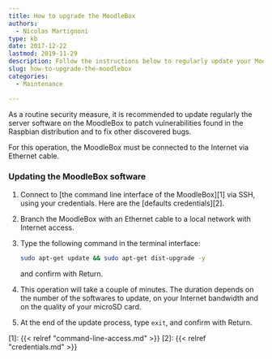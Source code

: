 ```yaml
---
title: How to upgrade the MoodleBox
authors:
  - Nicolas Martignoni
type: kb
date: 2017-12-22
lastmod: 2019-11-29
description: Follow the instructions below to regularly update your MoodleBox
slug: how-to-upgrade-the-moodlebox
categories:
  - Maintenance

---
```

As a routine security measure, it is recommended to update regularly the server software on the MoodleBox to patch vulnerabilities found in the Raspbian distribution and to fix other discovered bugs.

For this operation, the MoodleBox must be connected to the Internet via Ethernet cable.

### Updating the MoodleBox software

  1. Connect to [the command line interface of the MoodleBox][1] via SSH, using your credentials. Here are the [defaults credentials][2].
  2. Branch the MoodleBox with an Ethernet cable to a local network with Internet access.
  3. Type the following command in the terminal interface:

      ```bash
      sudo apt-get update && sudo apt-get dist-upgrade -y
      ```
      and confirm with Return.
  4. This operation will take a couple of minutes. The duration depends on the number of the softwares to update, on your Internet bandwidth and on the quality of your microSD card.
  5. At the end of the update process, type `exit`, and confirm with Return.

 [1]: {{< relref "command-line-access.md" >}}
 [2]: {{< relref "credentials.md" >}}
